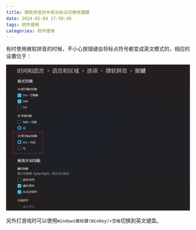 ```yaml
---
title: 微软拼音的中英文标点切换快捷键
date: 2024-05-04 17:50:49
tags: 软件使用
categories: 软件使用
---
```


有时使用微软拼音的时候，不小心按错键会将标点符号都变成英文模式的，相应的设置位于：

![pic](微软拼音的中英文标点切换快捷键/2024-05-04-17-52-12.png)

另外打游戏时可以使用`Windows徽标键(WinKey)+空格`切换到英文键盘。
